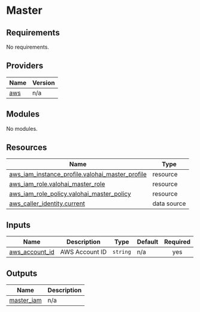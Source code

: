 # Master

<!-- BEGINNING OF PRE-COMMIT-TERRAFORM DOCS HOOK -->
## Requirements

No requirements.

## Providers

| Name | Version |
|------|---------|
| <a name="provider_aws"></a> [aws](#provider\_aws) | n/a |

## Modules

No modules.

## Resources

| Name | Type |
|------|------|
| [aws_iam_instance_profile.valohai_master_profile](https://registry.terraform.io/providers/hashicorp/aws/latest/docs/resources/iam_instance_profile) | resource |
| [aws_iam_role.valohai_master_role](https://registry.terraform.io/providers/hashicorp/aws/latest/docs/resources/iam_role) | resource |
| [aws_iam_role_policy.valohai_master_policy](https://registry.terraform.io/providers/hashicorp/aws/latest/docs/resources/iam_role_policy) | resource |
| [aws_caller_identity.current](https://registry.terraform.io/providers/hashicorp/aws/latest/docs/data-sources/caller_identity) | data source |

## Inputs

| Name | Description | Type | Default | Required |
|------|-------------|------|---------|:--------:|
| <a name="input_aws_account_id"></a> [aws\_account\_id](#input\_aws\_account\_id) | AWS Account ID | `string` | n/a | yes |

## Outputs

| Name | Description |
|------|-------------|
| <a name="output_master_iam"></a> [master\_iam](#output\_master\_iam) | n/a |
<!-- END OF PRE-COMMIT-TERRAFORM DOCS HOOK -->
